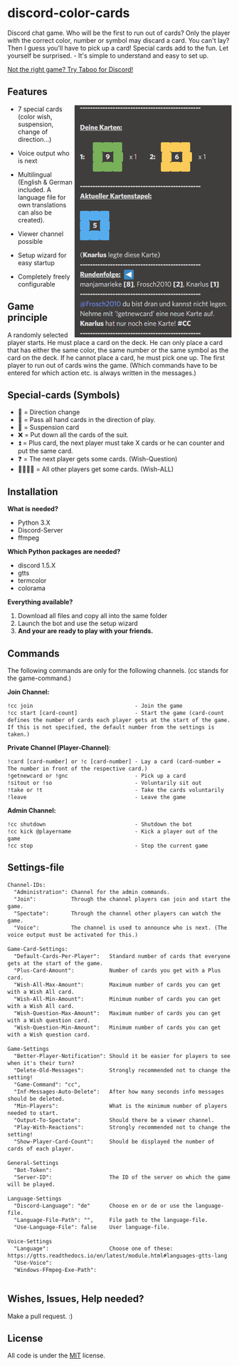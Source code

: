 # discord-color-cards
Discord chat game. Who will be the first to run out of cards? Only the player with the correct color, number or symbol may discard a card. You can't lay? Then I guess you'll have to pick up a card! Special cards add to the fun. Let yourself be surprised. - It's simple to understand and easy to set up.

[Not the right game? Try Taboo for Discord!](https://github.com/Frosch2010/discord-taboo)

## Features

<img src="https://github.com/Frosch2010/discord-color-cards/blob/main/screenshots/Hand.jpg" height="521" width="353" align="right">

* 7 special cards (color wish, suspension, change of direction...)

* Voice output who is next

* Multilingual (English & German included. A language file for own translations can also be created).

* Viewer channel possible

* Setup wizard for easy startup

* Completely freely configurable

## Game principle

A randomly selected player starts. He must place a card on the deck. He can only place a card that has either the same color, the same number or the same symbol as the card on the deck.
If he cannot place a card, he must pick one up.
The first player to run out of cards wins the game.
(Which commands have to be entered for which action etc. is always written in the messages.)

## Special-cards (Symbols)

* 🔄 = Direction change
* 🔂 = Pass all hand cards in the direction of play.
* 🚫 = Suspension card
* ❌ = Put down all the cards of the suit.
* ⏫ = Plus card, the next player must take X cards or he can counter and put the same card.
* ❓ = The next player gets some cards. (Wish-Question)
* 👨‍👨‍👧‍👦 = All other players get some cards. (Wish-ALL)

## Installation

**What is needed?**
* Python 3.X
* Discord-Server
* ffmpeg

**Which Python packages are needed?**
* discord 1.5.X
* gtts
* termcolor
* colorama


**Everything available?**
1. Download all files and copy all into the same folder
2. Launch the bot and use the setup wizard
3. **And your are ready to play with your friends.**

## Commands

The following commands are only for the following channels. (cc stands for the game-command.)

**Join Channel:**
```
!cc join                                - Join the game
!cc start [card-count]                  - Start the game (card-count defines the number of cards each player gets at the start of the game. If this is not specified, the default number from the settings is taken.)
```

**Private Channel (Player-Channel)**:
```
!card [card-number] or !c [card-number] - Lay a card (card-number = The number in front of the respective card.)
!getnewcard or !gnc                     - Pick up a card
!sitout or !so                          - Voluntarily sit out
!take or !t                             - Take the cards voluntarily
!leave                                  - Leave the game
```

**Admin Channel:**
```
!cc shutdown                            - Shutdown the bot
!cc kick @playername                    - Kick a player out of the game
!cc stop                                - Stop the current game
```

## Settings-file
```
Channel-IDs:
  "Administration": Channel for the admin commands.
  "Join":           Through the channel players can join and start the game.
  "Spectate":       Through the channel other players can watch the game.
  "Voice":          The channel is used to announce who is next. (The voice output must be activated for this.)
  
Game-Card-Settings:
  "Default-Cards-Per-Player":   Standard number of cards that everyone gets at the start of the game.
  "Plus-Card-Amount":           Number of cards you get with a Plus card.
  "Wish-All-Max-Amount":        Maximum number of cards you can get with a Wish All card.
  "Wish-All-Min-Amount":        Minimum number of cards you can get with a Wish All card.
  "Wish-Question-Max-Amount":   Maximum number of cards you can get with a Wish question card.
  "Wish-Question-Min-Amount":   Minimum number of cards you can get with a Wish question card.

Game-Settings
  "Better-Player-Notification": Should it be easier for players to see when it's their turn?
  "Delete-Old-Messages":        Strongly recommended not to change the setting!
  "Game-Command": "cc",         
  "Inf-Messages-Auto-Delete":   After how many seconds info messages should be deleted.
  "Min-Players":                What is the minimum number of players needed to start.
  "Output-To-Spectate":         Should there be a viewer channel.
  "Play-With-Reactions":        Strongly recommended not to change the setting!
  "Show-Player-Card-Count":     Should be displayed the number of cards of each player.
  
General-Settings
  "Bot-Token":
  "Server-ID":                  The ID of the server on which the game will be played.
   
Language-Settings
  "Discord-Language": "de"      Choose en or de or use the language-file.
  "Language-File-Path": "",     File path to the language-file.
  "Use-Language-File": false    User language-file.
    
Voice-Settings
  "Language":                   Choose one of these: https://gtts.readthedocs.io/en/latest/module.html#languages-gtts-lang
  "Use-Voice":            
  "Windows-FFmpeg-Exe-Path":
    
```

## Wishes, Issues, Help needed?
Make a pull request. :)

## License
All code is under the [MIT](https://choosealicense.com/licenses/mit/) license.
